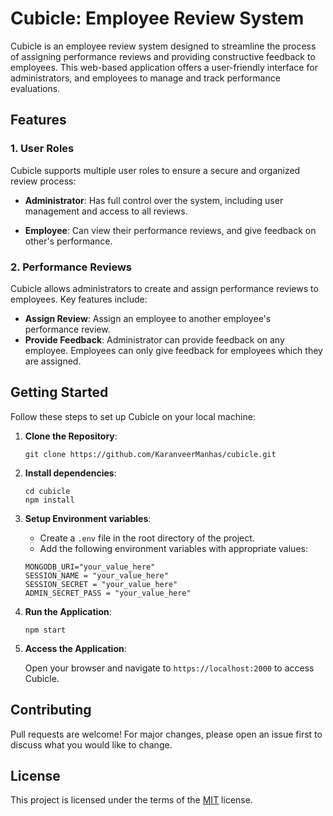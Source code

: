 # Cubicle: Employee Review System

Cubicle is an employee review system designed to streamline the process of assigning performance reviews and providing constructive feedback to employees. This web-based application offers a user-friendly interface for administrators, and employees to manage and track performance evaluations.

## Features

### 1. User Roles

Cubicle supports multiple user roles to ensure a secure and organized review process:

- **Administrator**: Has full control over the system, including user management and access to all reviews.

- **Employee**: Can view their performance reviews, and give feedback on other's performance.

### 2. Performance Reviews

Cubicle allows administrators to create and assign performance reviews to employees. Key features include:

- **Assign Review**: Assign an employee to another employee's performance review.
- **Provide Feedback**: Administrator can provide feedback on any employee. Employees can only give feedback for employees which they are assigned.


## Getting Started

Follow these steps to set up Cubicle on your local machine:

1. **Clone the Repository**:

   ```
   git clone https://github.com/KaranveerManhas/cubicle.git
   ```
2. **Install dependencies**:

    ```
    cd cubicle
    npm install
    ```
3. **Setup Environment variables**:

    - Create a `.env` file in the root directory of the project.
    - Add the following environment variables with appropriate values:

    ```
    MONGODB_URI="your_value_here"
    SESSION_NAME = "your_value_here"
    SESSION_SECRET = "your_value_here"
    ADMIN_SECRET_PASS = "your_value_here"

    ```
4. **Run the Application**:

    ```
    npm start
    ```
5. **Access the Application**:

    Open your browser and navigate to `https://localhost:2000` to access Cubicle.

## Contributing
Pull requests are welcome! For major changes, please open an issue first to discuss what you would like to change.

## License
This project is licensed under the terms of the [MIT](http://opensource.org/licenses/mit-license) license.
